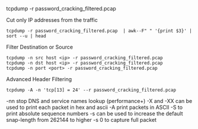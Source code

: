 tcpdump -­r password_cracking_filtered.pcap

Cut only IP addresses from the traffic

    tcpdump -­r password_cracking_filtered.pcap  | awk-­‐F" " '{print $3}' | sort -­‐u | head

Filter Destination or Source

    tcpdump -n src host <ip> -­r password_cracking_filtered.pcap
    tcpdump -n dst host <ip> ‐r password_cracking_filtered.pcap
    tcpdump -n port <port> -­r password_cracking_filtered.pcap

Advanced Header Filtering

    tcpdump -A -n 'tcp[13] = 24' -­‐r password_cracking_filtered.pcap





-nn stop DNS and service names lookup (performance+)
-X and -XX can be used to print each packet in hex and ascii
-A print packets in ASCII
-S to print absolute sequence numbers
-s can be used to increase the default snap-length from 262144 to higher
-s 0 to capture full packet
